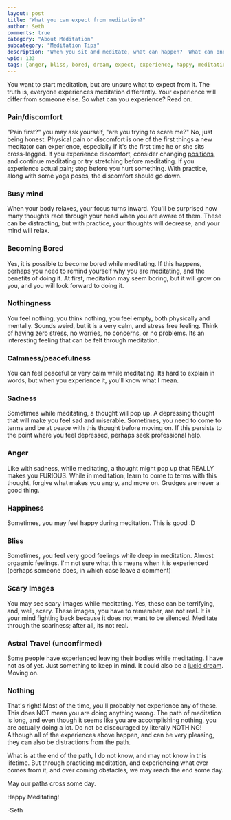 ```yaml
---
layout: post
title: "What you can expect from meditation?"
author: Seth
comments: true
category: "About Meditation"
subcategory: "Meditation Tips"
description: "When you sit and meditate, what can happen?  What can one expect?"
wpid: 133
tags: [anger, bliss, bored, dream, expect, experience, happy, meditation, mind, nothing, pain, sadness]
---
```


You want to start meditation, but are unsure what to expect from it. The truth is, everyone experiences meditation differently. Your experience will differ from someone else. So what can you experience? Read on.

### Pain/discomfort

"Pain first?" you may ask yourself, "are you trying to scare me?" No, just being honest. Physical pain or discomfort is one of the first things a new meditator can experience, especially if it's the first time he or she sits cross-legged. If you experience discomfort, consider changing [positions](/posts/about-meditation/meditation-tips/meditation-postures/), and continue meditating or try stretching before meditating. If you experience actual pain; stop before you hurt something. With practice, along with some yoga poses, the discomfort should go down.

### Busy mind

When your body relaxes, your focus turns inward. You'll be surprised how many thoughts race through your head when you are aware of them. These can be distracting, but with practice, your thoughts will decrease, and your mind will relax.

### Becoming Bored

Yes, it is possible to become bored while meditating. If this happens, perhaps you need to remind yourself why you are meditating, and the benefits of doing it. At first, meditation may seem boring, but it will grow on you, and you will look forward to doing it.

### Nothingness

You feel nothing, you think nothing, you feel empty, both physically and mentally. Sounds weird, but it is a very calm, and stress free feeling. Think of having zero stress, no worries, no concerns, or no problems. Its an interesting feeling that can be felt through meditation.

### Calmness/peacefulness

You can feel peaceful or very calm while meditating. Its hard to explain in words, but when you experience it, you'll know what I mean.

### Sadness

Sometimes while meditating, a thought will pop up. A depressing thought that will make you feel sad and miserable. Sometimes, you need to come to terms and be at peace with this thought before moving on. If this persists to the point where you feel depressed, perhaps seek professional help.

### Anger

Like with sadness, while meditating, a thought might pop up that REALLY makes you FURIOUS. While in meditation, learn to come to terms with this thought, forgive what makes you angry, and move on. Grudges are never a good thing.

### Happiness

Sometimes, you may feel happy during meditation. This is good :D

### Bliss

Sometimes, you feel very good feelings while deep in meditation. Almost orgasmic feelings. I'm not sure what this means when it is experienced (perhaps someone does, in which case leave a comment)

### Scary Images

You may see scary images while meditating. Yes, these can be terrifying, and, well, scary. These images, you have to remember, are not real. It is your mind fighting back because it does not want to be silenced. Meditate through the scariness; after all, its not real.

### Astral Travel (unconfirmed)

Some people have experienced leaving their bodies while meditating. I have not as of yet. Just something to keep in mind. It could also be a [lucid dream](/posts/about-meditation/what-causes-hallucinations-and-sounds-while-meditating/). Moving on.

### Nothing

That's right! Most of the time, you'll probably not experience any of these. This does NOT mean you are doing anything wrong. The path of meditation is long, and even though it seems like you are accomplishing nothing, you are actually doing a lot. Do not be discouraged by literally NOTHING! Although all of the experiences above happen, and can be very pleasing, they can also be distractions from the path.

What is at the end of the path, I do not know, and may not know in this lifetime. But through practicing meditation, and experiencing what ever comes from it, and over coming obstacles, we may reach the end some day.

May our paths cross some day.

Happy Meditating!

-Seth
